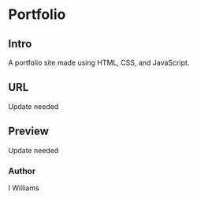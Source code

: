 # Portfolio

## Intro
A portfolio site made using HTML, CSS, and JavaScript.

## URL
Update needed

## Preview
Update needed

### Author
I Williams
